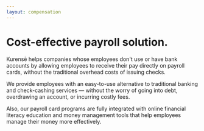 ```yaml
---
layout: compensation
---
```


# Cost-effective payroll solution.

Kurensē helps companies whose employees don't use or have bank accounts by
allowing employees to receive their pay directly on payroll cards, without
the traditional overhead costs of issuing checks.

We provide employees with an easy-to-use alternative to traditional banking
and check-cashing services &mdash; without the worry of going into debt,
overdrawing an account, or incurring costly fees.

Also, our payroll card programs are fully integrated with online financial
literacy education and money management tools that help employees manage
their money more effectively.
